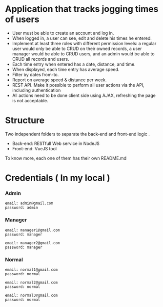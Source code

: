 # Application that tracks jogging times of users
+ User must be able to create an account and log in.
+ When logged in, a user can see, edit and delete his times he entered.
+ Implement at least three roles with different permission levels: a regular user would only be able to CRUD on their owned records, a user manager would be able to CRUD users, and an admin would be able to CRUD all records and users.
+ Each time entry when entered has a date, distance, and time.
+ When displayed, each time entry has average speed.
+ Filter by dates from-to.
+ Report on average speed & distance per week.
+ REST API. Make it possible to perform all user actions via the API, including authentication
+ All actions need to be done client side using AJAX, refreshing the page is not acceptable.

# Structure
Two independent folders to separate the back-end and front-end logic .<br/>
+ Back-end: RESTfull Web service in NodeJS
+ Front-end: VueJS tool

To know more, each one of them has their own README.md



# Credentials ( In my local )
### Admin
``` 
email: admin@gmail.com 
password: admin
 ```
 ### Manager
``` 
email: manager1@gmail.com 
password: manager
 ```
 ``` 
email: manager2@gmail.com 
password: manager
 ```
 ### Normal
``` 
email: normal1@gmail.com 
password: normal
 ```
 ``` 
email: normal2@gmail.com 
password: normal
 ```
 ``` 
email: normal3@gmail.com 
password: normal
 ```
  
